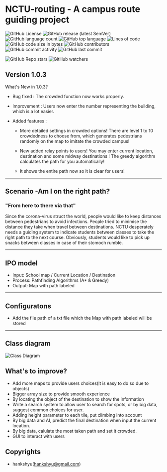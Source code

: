 # NCTU-routing - A campus route guiding project

<img alt="GitHub License" src="https://img.shields.io/github/license/hankshyu/Campus-Routing?color=orange&logo=github"> <img alt="GitHub release (latest SemVer)" src="https://img.shields.io/github/v/release/hankshyu/Campus-Routing?color=orange&logo=github"> <img alt="GitHub language count" src="https://img.shields.io/github/languages/count/hankshyu/Campus-Routing"> <img alt="GitHub top language" src="https://img.shields.io/github/languages/top/hankshyu/Campus-Routing"> <img alt="Lines of code" src="https://img.shields.io/tokei/lines/github/hankshyu/Campus-Routing"> <img alt="GitHub code size in bytes" src="https://img.shields.io/github/languages/code-size/hankshyu/Campus-Routing"> <img alt="GitHub contributors" src="https://img.shields.io/github/contributors/hankshyu/Campus-Routing?logo=git&color=green"> <img alt="GitHub commit activity" src="https://img.shields.io/github/commit-activity/y/hankshyu/Campus-Routing?logo=git&color=green"> <img alt="GitHub last commit" src="https://img.shields.io/github/last-commit/hankshyu/Campus-Routing?logo=git&color=green">

<img alt="GitHub Repo stars" src="https://img.shields.io/github/stars/hankshyu/Campus-Routing?style=social"> <img alt="GitHub watchers" src="https://img.shields.io/github/watchers/hankshyu/Campus-Routing?style=social">

## Version 1.0.3
What's New in 1.0.3?
- Bug fixed : The crowded function now works properly.

- Improvement : Users now enter the number representing the building, which is a lot easier.

- Added features :

  - More detailed settings in crowded options! There are level 1 to 10 crowdedness to choose from, which generates pedestrians randomly on the map to imitate the crowded campus!

  - New added relay points to users! You may enter current location, destination and some midway destinations ! The greedy algorithm calculates the path for you automatically!

  - It shows the entire path now so it is clear for users!

---
## Scenario -Am I on the right path?
### "From here to there via that"
Since the corona-virus struct the world, people would like to keep distances between pedestrians to avoid infections. People tried to minimise the distance they take when travel
between destinations. NCTU desperately needs a guiding system to indicate students between classes to take the right path to the next course. Obviously, students would like to pick up snacks between classes in case of their stomoch rumble.
 
---
## IPO model

- Input: School map / Current Location / Destination
- Process: Pathfinding Algorithms (A* & Greedy)
- Output: Map with path labeled

---
## Configuratons
- Add the file path of a txt file which the Map with path labeled will be stored
---

## Class diagram
![Class Diagram](https://user-images.githubusercontent.com/67572824/86504523-fbf01180-bdeb-11ea-8746-f9cadf4a28d1.jpg)

## What's to improve?
- Add more maps to provide users choices(It is easy to do so due to objects)
- Bigger array size to provide smooth experience
- By locating the object of the destination to show the information
- Write a search system to allow user to search for spots, or by big data, suggest common choices for user.
- Adding height parameter to each tile, put climbing into account
- By big data and AI, predict the final destination when input the current location.
- By big data, calulate the most taken path and set it crowded.
- GUI to interact with users

## Copyrights 
- hankshyu(hankshyu@gmail.com)
